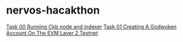 # nervos-hacakthon
[Task 00 Running Ckb node and indexer](https://github.com/tharunrai14/nervos-hackathon/tree/main/task0)
[Task 01 Creating A Godwoken Account On The EVM Layer 2 Testnet](https://github.com/tharunrai14/nervos-hackathon/tree/main/task01)
